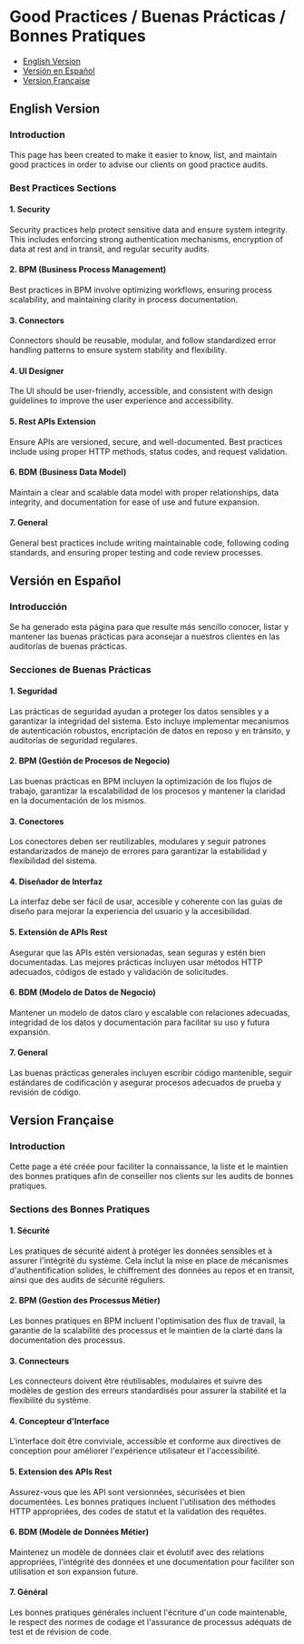 # Good Practices / Buenas Prácticas / Bonnes Pratiques

- [English Version](#english-version)
- [Versión en Español](#versión-en-español)
- [Version Française](#version-française)


## English Version

### Introduction
This page has been created to make it easier to know, list, and maintain good practices in order to advise our clients on good practice audits.

### Best Practices Sections

#### 1. Security
Security practices help protect sensitive data and ensure system integrity. This includes enforcing strong authentication mechanisms, encryption of data at rest and in transit, and regular security audits.

#### 2. BPM (Business Process Management)
Best practices in BPM involve optimizing workflows, ensuring process scalability, and maintaining clarity in process documentation.

#### 3. Connectors
Connectors should be reusable, modular, and follow standardized error handling patterns to ensure system stability and flexibility.

#### 4. UI Designer
The UI should be user-friendly, accessible, and consistent with design guidelines to improve the user experience and accessibility.

#### 5. Rest APIs Extension
Ensure APIs are versioned, secure, and well-documented. Best practices include using proper HTTP methods, status codes, and request validation.

#### 6. BDM (Business Data Model)
Maintain a clear and scalable data model with proper relationships, data integrity, and documentation for ease of use and future expansion.

#### 7. General
General best practices include writing maintainable code, following coding standards, and ensuring proper testing and code review processes.


## Versión en Español

### Introducción
Se ha generado esta página para que resulte más sencillo conocer, listar y mantener las buenas prácticas para aconsejar a nuestros clientes en las auditorías de buenas prácticas.

### Secciones de Buenas Prácticas

#### 1. Seguridad
Las prácticas de seguridad ayudan a proteger los datos sensibles y a garantizar la integridad del sistema. Esto incluye implementar mecanismos de autenticación robustos, encriptación de datos en reposo y en tránsito, y auditorías de seguridad regulares.

#### 2. BPM (Gestión de Procesos de Negocio)
Las buenas prácticas en BPM incluyen la optimización de los flujos de trabajo, garantizar la escalabilidad de los procesos y mantener la claridad en la documentación de los mismos.

#### 3. Conectores
Los conectores deben ser reutilizables, modulares y seguir patrones estandarizados de manejo de errores para garantizar la estabilidad y flexibilidad del sistema.

#### 4. Diseñador de Interfaz
La interfaz debe ser fácil de usar, accesible y coherente con las guías de diseño para mejorar la experiencia del usuario y la accesibilidad.

#### 5. Extensión de APIs Rest
Asegurar que las APIs estén versionadas, sean seguras y estén bien documentadas. Las mejores prácticas incluyen usar métodos HTTP adecuados, códigos de estado y validación de solicitudes.

#### 6. BDM (Modelo de Datos de Negocio)
Mantener un modelo de datos claro y escalable con relaciones adecuadas, integridad de los datos y documentación para facilitar su uso y futura expansión.

#### 7. General
Las buenas prácticas generales incluyen escribir código mantenible, seguir estándares de codificación y asegurar procesos adecuados de prueba y revisión de código.


## Version Française

### Introduction
Cette page a été créée pour faciliter la connaissance, la liste et le maintien des bonnes pratiques afin de conseiller nos clients sur les audits de bonnes pratiques.

### Sections des Bonnes Pratiques

#### 1. Sécurité
Les pratiques de sécurité aident à protéger les données sensibles et à assurer l'intégrité du système. Cela inclut la mise en place de mécanismes d'authentification solides, le chiffrement des données au repos et en transit, ainsi que des audits de sécurité réguliers.

#### 2. BPM (Gestion des Processus Métier)
Les bonnes pratiques en BPM incluent l'optimisation des flux de travail, la garantie de la scalabilité des processus et le maintien de la clarté dans la documentation des processus.

#### 3. Connecteurs
Les connecteurs doivent être réutilisables, modulaires et suivre des modèles de gestion des erreurs standardisés pour assurer la stabilité et la flexibilité du système.

#### 4. Concepteur d'Interface
L'interface doit être conviviale, accessible et conforme aux directives de conception pour améliorer l'expérience utilisateur et l'accessibilité.

#### 5. Extension des APIs Rest
Assurez-vous que les API sont versionnées, sécurisées et bien documentées. Les bonnes pratiques incluent l'utilisation des méthodes HTTP appropriées, des codes de statut et la validation des requêtes.

#### 6. BDM (Modèle de Données Métier)
Maintenez un modèle de données clair et évolutif avec des relations appropriées, l'intégrité des données et une documentation pour faciliter son utilisation et son expansion future.

#### 7. Général
Les bonnes pratiques générales incluent l'écriture d'un code maintenable, le respect des normes de codage et l'assurance de processus adéquats de test et de révision de code.
